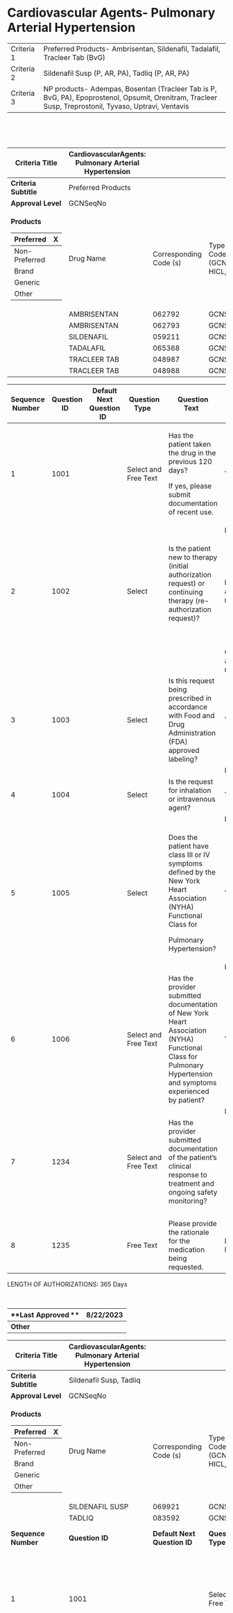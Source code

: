 # Cardiovascular Agents- Pulmonary Arterial Hypertension

|||
| ---------- | ----------------------------------------------------------------------------------------------------------------------------------------------------- |
| Criteria 1 | Preferred Products- Ambrisentan, Sildenafil, Tadalafil, Tracleer Tab (BvG)                                                                            |
| Criteria 2 | Sildenafil Susp (P, AR, PA), Tadliq (P, AR, PA)                                                                                                       |
| Criteria 3 | NP products- Adempas, Bosentan (Tracleer Tab is P, BvG, PA), Epoprostenol, Opsumit, Orenitram, Tracleer Susp, Treprostonil, Tyvaso, Uptravi, Ventavis |

   

 

<table>
<thead>
<tr class="header">
<th><strong>Criteria Title</strong></th>
<th>CardiovascularAgents: Pulmonary Arterial Hypertension</th>
<th></th>
<th></th>
</tr>
</thead>
<tbody>
<tr class="odd">
<td><strong>Criteria Subtitle</strong></td>
<td>Preferred Products</td>
<td></td>
<td></td>
</tr>
<tr class="even">
<td><strong>Approval Level</strong></td>
<td>GCNSeqNo</td>
<td></td>
<td></td>
</tr>
<tr class="odd">
<td><p><strong>Products</strong></p>
<table>
<thead>
<tr class="header">
<th>Preferred</th>
<th>X</th>
</tr>
</thead>
<tbody>
<tr class="odd">
<td>Non-Preferred</td>
<td></td>
</tr>
<tr class="even">
<td>Brand</td>
<td></td>
</tr>
<tr class="odd">
<td>Generic</td>
<td></td>
</tr>
<tr class="even">
<td>Other</td>
<td></td>
</tr>
</tbody>
</table></td>
<td>Drug Name</td>
<td>Corresponding Code (s)</td>
<td>Type of Code (GCNSeqNo, HICL, NDC)</td>
</tr>
<tr class="even">
<td></td>
<td>AMBRISENTAN</td>
<td>062792</td>
<td>GCNSeqNo</td>
</tr>
<tr class="odd">
<td></td>
<td>AMBRISENTAN</td>
<td>062793</td>
<td>GCNSeqNo</td>
</tr>
<tr class="even">
<td></td>
<td>SILDENAFIL</td>
<td>059211</td>
<td>GCNSeqNo</td>
</tr>
<tr class="odd">
<td></td>
<td>TADALAFIL</td>
<td>065368</td>
<td>GCNSeqNo</td>
</tr>
<tr class="even">
<td></td>
<td>TRACLEER TAB</td>
<td>048987</td>
<td>GCNSeqNo</td>
</tr>
<tr class="odd">
<td></td>
<td>TRACLEER TAB</td>
<td>048988</td>
<td>GCNSeqNo</td>
</tr>
</tbody>
</table>

<table>
<thead>
<tr class="header">
<th><strong>Sequence Number</strong>  </th>
<th><strong>Question ID</strong>  </th>
<th><strong>Default Next Question ID</strong>  </th>
<th><strong>Question Type</strong>  </th>
<th><strong>Question Text</strong>  </th>
<th><strong>Choice Text</strong>  </th>
<th><strong>Next Question ID</strong>  </th>
</tr>
</thead>
<tbody>
<tr class="odd">
<td>1</td>
<td>1001</td>
<td></td>
<td>Select and Free Text</td>
<td><p>Has the patient taken the drug in the previous 120 days?   </p>
<p>If yes, please submit documentation of recent use.</p></td>
<td>Y</td>
<td>END (Pending Manual Review)</td>
</tr>
<tr class="even">
<td></td>
<td></td>
<td></td>
<td></td>
<td></td>
<td>N</td>
<td>1002</td>
</tr>
<tr class="odd">
<td>2</td>
<td>1002  </td>
<td></td>
<td>Select </td>
<td><p>Is the patient new to therapy (initial authorization request) or continuing therapy (re-authorization request)?  </p>
<p>  </p></td>
<td>New Start (initial authorization request)</td>
<td>1003</td>
</tr>
<tr class="even">
<td></td>
<td></td>
<td></td>
<td></td>
<td></td>
<td>Continuation (re-authorization request)  </td>
<td>1234</td>
</tr>
<tr class="odd">
<td>3</td>
<td>1003  </td>
<td></td>
<td>Select </td>
<td>Is this request being prescribed in accordance with Food and Drug Administration (FDA) approved labeling?  </td>
<td>Y </td>
<td>1004</td>
</tr>
<tr class="even">
<td></td>
<td></td>
<td></td>
<td></td>
<td></td>
<td>N </td>
<td>1235 </td>
</tr>
<tr class="odd">
<td>4</td>
<td>1004</td>
<td>  </td>
<td>Select</td>
<td>Is the request for inhalation or intravenous agent?</td>
<td>Y  </td>
<td>1005</td>
</tr>
<tr class="even">
<td></td>
<td></td>
<td></td>
<td></td>
<td></td>
<td>N  </td>
<td>1006</td>
</tr>
<tr class="odd">
<td>5</td>
<td>1005</td>
<td></td>
<td>Select  </td>
<td><p>Does the patient have class III or IV symptoms defined by the New York Heart Association (NYHA) Functional Class for</p>
<p>Pulmonary Hypertension?</p></td>
<td>Y  </td>
<td>END (Pending Manual Review)</td>
</tr>
<tr class="even">
<td></td>
<td></td>
<td></td>
<td></td>
<td></td>
<td>N  </td>
<td>1235 </td>
</tr>
<tr class="odd">
<td>6</td>
<td>1006</td>
<td></td>
<td>Select and Free Text</td>
<td>Has the provider submitted documentation of New York Heart Association (NYHA) Functional Class for Pulmonary Hypertension and symptoms experienced by patient?</td>
<td>Y  </td>
<td>END (Pending Manual Review)</td>
</tr>
<tr class="even">
<td></td>
<td></td>
<td></td>
<td></td>
<td></td>
<td>N  </td>
<td>1235 </td>
</tr>
<tr class="odd">
<td>7</td>
<td>1234</td>
<td></td>
<td>Select and Free Text  </td>
<td>Has the provider submitted documentation of the patient’s clinical response to treatment and ongoing safety monitoring?</td>
<td> Y    </td>
<td>END (Pending Manual Review)</td>
</tr>
<tr class="even">
<td></td>
<td></td>
<td></td>
<td></td>
<td></td>
<td> N    </td>
<td>1235 </td>
</tr>
<tr class="odd">
<td>8</td>
<td>1235</td>
<td></td>
<td>Free Text</td>
<td>Please provide the rationale for the medication being requested. </td>
<td>END (Pending Manual Review)</td>
<td></td>
</tr>
</tbody>
</table>

LENGTH OF AUTHORIZATIONS: 365 Days

 

| **Last Approved ** | 8/22/2023 |
| ------------------ | --------- |
| **Other**          |           |

<table>
<thead>
<tr class="header">
<th><strong>Criteria Title</strong></th>
<th>CardiovascularAgents: Pulmonary Arterial Hypertension</th>
<th></th>
<th></th>
<th></th>
<th></th>
<th></th>
</tr>
</thead>
<tbody>
<tr class="odd">
<td><strong>Criteria Subtitle</strong></td>
<td>Sildenafil Susp, Tadliq</td>
<td></td>
<td></td>
<td></td>
<td></td>
<td></td>
</tr>
<tr class="even">
<td><strong>Approval Level</strong></td>
<td>GCNSeqNo</td>
<td></td>
<td></td>
<td></td>
<td></td>
<td></td>
</tr>
<tr class="odd">
<td><p><strong>Products</strong></p>
<table>
<thead>
<tr class="header">
<th>Preferred</th>
<th>X</th>
</tr>
</thead>
<tbody>
<tr class="odd">
<td>Non-Preferred</td>
<td></td>
</tr>
<tr class="even">
<td>Brand</td>
<td></td>
</tr>
<tr class="odd">
<td>Generic</td>
<td></td>
</tr>
<tr class="even">
<td>Other</td>
<td></td>
</tr>
</tbody>
</table></td>
<td>Drug Name</td>
<td>Corresponding Code (s)</td>
<td>Type of Code (GCNSeqNo, HICL, NDC)</td>
<td></td>
<td></td>
<td></td>
</tr>
<tr class="even">
<td></td>
<td>SILDENAFIL SUSP</td>
<td>069921</td>
<td>GCNSeqNo</td>
<td></td>
<td></td>
<td></td>
</tr>
<tr class="odd">
<td></td>
<td>TADLIQ</td>
<td>083592</td>
<td>GCNSeqNo</td>
<td></td>
<td></td>
<td></td>
</tr>
<tr class="even">
<td><strong>Sequence Number</strong>  </td>
<td><strong>Question ID</strong>  </td>
<td><strong>Default Next Question ID</strong>  </td>
<td><strong>Question Type</strong>  </td>
<td><strong>Question Text</strong>  </td>
<td><strong>Choice Text</strong>  </td>
<td><strong>Next Question ID</strong>  </td>
</tr>
<tr class="odd">
<td>1</td>
<td>1001</td>
<td></td>
<td>Select and Free Text</td>
<td><p>Has the patient taken the drug in the previous 120 days?   </p>
<p>If yes, please submit documentation of recent use.</p></td>
<td>Y</td>
<td>END (Pending Manual Review)</td>
</tr>
<tr class="even">
<td></td>
<td></td>
<td></td>
<td></td>
<td></td>
<td>N</td>
<td>1002</td>
</tr>
<tr class="odd">
<td>2</td>
<td>1002  </td>
<td></td>
<td>Select </td>
<td><p>Is the patient new to therapy (initial authorization request) or continuing therapy (re-authorization request)?  </p>
<p>  </p></td>
<td>New Start (initial authorization request)</td>
<td>1003</td>
</tr>
<tr class="even">
<td></td>
<td></td>
<td></td>
<td></td>
<td></td>
<td>Continuation (re-authorization request)  </td>
<td>1234</td>
</tr>
<tr class="odd">
<td>3</td>
<td>1003  </td>
<td></td>
<td>Select </td>
<td>Is this request being prescribed in accordance with Food and Drug Administration (FDA) approved labeling?  </td>
<td>Y </td>
<td>1004</td>
</tr>
<tr class="even">
<td></td>
<td></td>
<td></td>
<td></td>
<td></td>
<td>N </td>
<td>1235 </td>
</tr>
<tr class="odd">
<td>4</td>
<td>1004</td>
<td></td>
<td>Select and Free Text</td>
<td>Has the provider submitted documentation of New York Heart Association (NYHA) Functional Class for Pulmonary Hypertension and symptoms experienced by patient?</td>
<td>Y  </td>
<td>1005</td>
</tr>
<tr class="even">
<td></td>
<td></td>
<td></td>
<td></td>
<td></td>
<td>N  </td>
<td>1235 </td>
</tr>
<tr class="odd">
<td>5</td>
<td>1005</td>
<td></td>
<td>Select</td>
<td>What product is being requested?</td>
<td>Sildenafil Susp</td>
<td>1006</td>
</tr>
<tr class="even">
<td></td>
<td></td>
<td></td>
<td></td>
<td></td>
<td>Tadliq</td>
<td>1008</td>
</tr>
<tr class="odd">
<td></td>
<td></td>
<td></td>
<td></td>
<td></td>
<td>Other</td>
<td>1235</td>
</tr>
<tr class="even">
<td>6</td>
<td>1006</td>
<td></td>
<td>Select</td>
<td>Is the patient 18 years and older? </td>
<td>Y</td>
<td>1007</td>
</tr>
<tr class="odd">
<td></td>
<td></td>
<td></td>
<td></td>
<td></td>
<td>N</td>
<td>END (Pending Manual Review)</td>
</tr>
<tr class="even">
<td>7</td>
<td>1007</td>
<td></td>
<td>Select and Free Text </td>
<td><p>Is the patient unable to swallow a standard tablet and/or capsule formulation?</p>
<p>If yes, please submit documentation.</p></td>
<td>Y  </td>
<td>END (Pending Manual Review)</td>
</tr>
<tr class="odd">
<td></td>
<td></td>
<td></td>
<td></td>
<td></td>
<td>N  </td>
<td>1235 </td>
</tr>
<tr class="even">
<td>8</td>
<td>1008</td>
<td></td>
<td>Select</td>
<td>Is the patient younger than 18 years?</td>
<td>Y</td>
<td>1235</td>
</tr>
<tr class="odd">
<td></td>
<td></td>
<td></td>
<td></td>
<td></td>
<td>N</td>
<td>END (Pending Manual Review)</td>
</tr>
<tr class="even">
<td>9</td>
<td>1234</td>
<td></td>
<td>Select and Free Text  </td>
<td><p>Has the provider submitted documentation of the patient’s clinical response to treatment and ongoing safety monitoring?</p>
<p> </p></td>
<td> Y    </td>
<td>END (Pending Manual Review)</td>
</tr>
<tr class="odd">
<td></td>
<td></td>
<td></td>
<td></td>
<td></td>
<td> N    </td>
<td>1235 </td>
</tr>
<tr class="even">
<td>10</td>
<td>1235</td>
<td></td>
<td>Free Text</td>
<td>Please provide the rationale for the medication being requested. </td>
<td>END (Pending Manual Review)</td>
<td></td>
</tr>
</tbody>
</table>

LENGTH OF AUTHORIZATIONS: 365 Days

| **Last Approved ** | 8/22/2023 |
| ------------------ | --------- |
| **Other**          |           |

**  
**

<table>
<thead>
<tr class="header">
<th><strong>Criteria Title</strong></th>
<th>CardiovascularAgents: Pulmonary Arterial Hypertension</th>
<th></th>
<th></th>
</tr>
</thead>
<tbody>
<tr class="odd">
<td><strong>Criteria Subtitle</strong></td>
<td>Non-Preferred Products</td>
<td></td>
<td></td>
</tr>
<tr class="even">
<td><strong>Approval Level</strong></td>
<td>GCNSeqNo</td>
<td></td>
<td></td>
</tr>
<tr class="odd">
<td><p><strong>Products</strong></p>
<table>
<thead>
<tr class="header">
<th>Preferred</th>
<th></th>
</tr>
</thead>
<tbody>
<tr class="odd">
<td>Non-Preferred</td>
<td>X</td>
</tr>
<tr class="even">
<td>Brand</td>
<td></td>
</tr>
<tr class="odd">
<td>Generic</td>
<td></td>
</tr>
<tr class="even">
<td>Other</td>
<td></td>
</tr>
</tbody>
</table></td>
<td>Drug Name</td>
<td>Corresponding Code (s)</td>
<td>Type of Code (GCNSeqNo, HICL, NDC)</td>
</tr>
<tr class="even">
<td></td>
<td>ADEMPAS</td>
<td>071525</td>
<td>GCNSeqNo</td>
</tr>
<tr class="odd">
<td></td>
<td>ADEMPAS</td>
<td>071526</td>
<td>GCNSeqNo</td>
</tr>
<tr class="even">
<td></td>
<td>ADEMPAS</td>
<td>071527</td>
<td>GCNSeqNo</td>
</tr>
<tr class="odd">
<td></td>
<td>ADEMPAS</td>
<td>071528</td>
<td>GCNSeqNo</td>
</tr>
<tr class="even">
<td></td>
<td>ADEMPAS</td>
<td>071529</td>
<td>GCNSeqNo</td>
</tr>
<tr class="odd">
<td></td>
<td>BOSENTAN</td>
<td>048987</td>
<td>GCNSeqNo</td>
</tr>
<tr class="even">
<td></td>
<td>BOSENTAN</td>
<td>048988</td>
<td>GCNSeqNo</td>
</tr>
<tr class="odd">
<td></td>
<td>EPOPROSTENOL</td>
<td>067588</td>
<td>GCNSeqNo</td>
</tr>
<tr class="even">
<td></td>
<td>EPOPROSTENOL</td>
<td>069964</td>
<td>GCNSeqNo</td>
</tr>
<tr class="odd">
<td></td>
<td>EPOPROSTENOL</td>
<td>017608</td>
<td>GCNSeqNo</td>
</tr>
<tr class="even">
<td></td>
<td>EPOPROSTENOL</td>
<td>024472</td>
<td>GCNSeqNo</td>
</tr>
<tr class="odd">
<td></td>
<td>OPSUMIT</td>
<td>071567</td>
<td>GCNSeqNo</td>
</tr>
<tr class="even">
<td></td>
<td>ORENITRAM</td>
<td>071807</td>
<td>GCNSeqNo</td>
</tr>
<tr class="odd">
<td></td>
<td>ORENITRAM</td>
<td>071808</td>
<td>GCNSeqNo</td>
</tr>
<tr class="even">
<td></td>
<td>ORENITRAM</td>
<td>071809</td>
<td>GCNSeqNo</td>
</tr>
<tr class="odd">
<td></td>
<td>ORENITRAM</td>
<td>071810</td>
<td>GCNSeqNo</td>
</tr>
<tr class="even">
<td></td>
<td>ORENITRAM</td>
<td>077482</td>
<td>GCNSeqNo</td>
</tr>
<tr class="odd">
<td></td>
<td>TRACLEER SUSP</td>
<td>077706</td>
<td>GCNSeqNo</td>
</tr>
<tr class="even">
<td></td>
<td>TREPROSTINIL</td>
<td>071807</td>
<td>GCNSeqNo</td>
</tr>
<tr class="odd">
<td></td>
<td>TREPROSTINIL</td>
<td>071808</td>
<td>GCNSeqNo</td>
</tr>
<tr class="even">
<td></td>
<td>TREPROSTINIL</td>
<td>071809</td>
<td>GCNSeqNo</td>
</tr>
<tr class="odd">
<td></td>
<td>TREPROSTINIL</td>
<td>071810</td>
<td>GCNSeqNo</td>
</tr>
<tr class="even">
<td></td>
<td>TREPROSTINIL</td>
<td>077482</td>
<td>GCNSeqNo</td>
</tr>
<tr class="odd">
<td></td>
<td>TREPROSTINIL</td>
<td>050408</td>
<td>GCNSeqNo</td>
</tr>
<tr class="even">
<td></td>
<td>TREPROSTINIL</td>
<td>050409</td>
<td>GCNSeqNo</td>
</tr>
<tr class="odd">
<td></td>
<td>TREPROSTINIL</td>
<td>050410</td>
<td>GCNSeqNo</td>
</tr>
<tr class="even">
<td></td>
<td>TREPROSTINIL</td>
<td>050411</td>
<td>GCNSeqNo</td>
</tr>
<tr class="odd">
<td></td>
<td>TREPROSTINIL</td>
<td>065501</td>
<td>GCNSeqNo</td>
</tr>
<tr class="even">
<td></td>
<td>TREPROSTINIL</td>
<td>065500</td>
<td>GCNSeqNo</td>
</tr>
<tr class="odd">
<td></td>
<td>TYVASO</td>
<td>065502</td>
<td>GCNSeqNo</td>
</tr>
<tr class="even">
<td></td>
<td>TYVASO</td>
<td>083419</td>
<td>GCNSeqNo</td>
</tr>
<tr class="odd">
<td></td>
<td>TYVASO</td>
<td>083420</td>
<td>GCNSeqNo</td>
</tr>
<tr class="even">
<td></td>
<td>TYVASO</td>
<td>083421</td>
<td>GCNSeqNo</td>
</tr>
<tr class="odd">
<td></td>
<td>TYVASO</td>
<td>083422</td>
<td>GCNSeqNo</td>
</tr>
<tr class="even">
<td></td>
<td>TYVASO</td>
<td>083425</td>
<td>GCNSeqNo</td>
</tr>
<tr class="odd">
<td></td>
<td>TYVASO</td>
<td>083430</td>
<td>GCNSeqNo</td>
</tr>
<tr class="even">
<td></td>
<td>TYVASO</td>
<td>083431</td>
<td>GCNSeqNo</td>
</tr>
<tr class="odd">
<td></td>
<td>UPTRAVI</td>
<td>075312</td>
<td>GCNSeqNo</td>
</tr>
<tr class="even">
<td></td>
<td>UPTRAVI</td>
<td>075313</td>
<td>GCNSeqNo</td>
</tr>
<tr class="odd">
<td></td>
<td>UPTRAVI</td>
<td>075314</td>
<td>GCNSeqNo</td>
</tr>
<tr class="even">
<td></td>
<td>UPTRAVI</td>
<td>075315</td>
<td>GCNSeqNo</td>
</tr>
<tr class="odd">
<td></td>
<td>UPTRAVI</td>
<td>075316</td>
<td>GCNSeqNo</td>
</tr>
<tr class="even">
<td></td>
<td>UPTRAVI</td>
<td>075317</td>
<td>GCNSeqNo</td>
</tr>
<tr class="odd">
<td></td>
<td>UPTRAVI</td>
<td>075318</td>
<td>GCNSeqNo</td>
</tr>
<tr class="even">
<td></td>
<td>UPTRAVI</td>
<td>075319</td>
<td>GCNSeqNo</td>
</tr>
<tr class="odd">
<td></td>
<td>UPTRAVI</td>
<td>075321</td>
<td>GCNSeqNo</td>
</tr>
<tr class="even">
<td></td>
<td>UPTRAVI</td>
<td>082563</td>
<td>GCNSeqNo</td>
</tr>
<tr class="odd">
<td></td>
<td>VENTAVIS</td>
<td>060297</td>
<td>GCNSeqNo</td>
</tr>
<tr class="even">
<td></td>
<td>VENTAVIS</td>
<td>065483</td>
<td>GCNSeqNo</td>
</tr>
</tbody>
</table>

<table>
<thead>
<tr class="header">
<th><strong>Sequence Number</strong>  </th>
<th><strong>Question ID</strong>  </th>
<th><strong>Default Next Question ID</strong>  </th>
<th><strong>Question Type</strong>  </th>
<th><strong>Question Text</strong>  </th>
<th><strong>Choice Text</strong>  </th>
<th><strong>Next Question ID</strong>  </th>
</tr>
</thead>
<tbody>
<tr class="odd">
<td>1</td>
<td>1001</td>
<td></td>
<td>Select and Free Text</td>
<td><p>Has the patient taken the drug in the previous 120 days?   </p>
<p>If yes, please submit documentation of recent use.</p></td>
<td>Y</td>
<td>END (Pending Manual Review)</td>
</tr>
<tr class="even">
<td></td>
<td></td>
<td></td>
<td></td>
<td></td>
<td>N</td>
<td>1002</td>
</tr>
<tr class="odd">
<td>2</td>
<td>1002  </td>
<td></td>
<td>Select </td>
<td><p>Is the patient new to therapy (initial authorization request) or continuing therapy (re-authorization request)?  </p>
<p>  </p></td>
<td>New Start (initial authorization request)</td>
<td>1003</td>
</tr>
<tr class="even">
<td></td>
<td></td>
<td></td>
<td></td>
<td></td>
<td>Continuation (re-authorization request)  </td>
<td>1234</td>
</tr>
<tr class="odd">
<td>3</td>
<td>1003  </td>
<td></td>
<td>Select </td>
<td>Is this request being prescribed in accordance with Food and Drug Administration (FDA) approved labeling?  </td>
<td>Y </td>
<td>1004</td>
</tr>
<tr class="even">
<td></td>
<td></td>
<td></td>
<td></td>
<td></td>
<td>N </td>
<td>1235 </td>
</tr>
<tr class="odd">
<td>4</td>
<td>1004</td>
<td>  </td>
<td>Select and Free Text</td>
<td><p>Has the patient had an inadequate clinical response of at least <span class="underline">30 days</span> with at least <span class="underline">two preferred</span> drugs, <span class="underline">one</span> of which must be a phosphodiesterase-5 inhibitor?</p>
<p>If yes, please submit the medication trials and dates.</p></td>
<td>Y</td>
<td>1006</td>
</tr>
<tr class="even">
<td></td>
<td></td>
<td></td>
<td></td>
<td></td>
<td>N</td>
<td>1005</td>
</tr>
<tr class="odd">
<td>5</td>
<td>1005</td>
<td>  </td>
<td>Select and Free Text</td>
<td><p>Has the provider submitted documentation of medical necessity beyond convenience for why the patient cannot be changed to a preferred drug (i.e., allergies, drug-drug interactions, contraindications, or intolerances)?</p>
<p>If yes, please submit the medication name and reason for inability to use. </p></td>
<td>Y   </td>
<td>1006</td>
</tr>
<tr class="even">
<td></td>
<td></td>
<td></td>
<td></td>
<td></td>
<td>N   </td>
<td>1236</td>
</tr>
<tr class="odd">
<td>6</td>
<td>1006</td>
<td></td>
<td>Select  </td>
<td>Is this request for generic bosentan? </td>
<td>Y  </td>
<td>1007</td>
</tr>
<tr class="even">
<td></td>
<td></td>
<td></td>
<td></td>
<td></td>
<td>N  </td>
<td>1008</td>
</tr>
<tr class="odd">
<td>7</td>
<td>1007</td>
<td></td>
<td>Select and Free Text</td>
<td><p>Has the brand medication been attempted and failed or is the brand medication contraindicated?  </p>
<p>If yes, please submit documentation.</p></td>
<td>Y  </td>
<td>1010</td>
</tr>
<tr class="even">
<td></td>
<td></td>
<td></td>
<td></td>
<td></td>
<td>N  </td>
<td>1235</td>
</tr>
<tr class="odd">
<td>8</td>
<td>1008</td>
<td>  </td>
<td>Select</td>
<td>Is the request for inhalation or intravenous agents?</td>
<td>Y  </td>
<td>1009</td>
</tr>
<tr class="even">
<td></td>
<td></td>
<td></td>
<td></td>
<td></td>
<td>N  </td>
<td>1010</td>
</tr>
<tr class="odd">
<td>9</td>
<td>1009</td>
<td></td>
<td>Select  </td>
<td><p>Does the patient have class III or IV symptoms defined by the New York Heart Association (NYHA) Functional Class for</p>
<p>Pulmonary Hypertension?</p></td>
<td>Y  </td>
<td>END (Pending Manual Review)</td>
</tr>
<tr class="even">
<td></td>
<td></td>
<td></td>
<td></td>
<td></td>
<td>N  </td>
<td>1235 </td>
</tr>
<tr class="odd">
<td>10</td>
<td>1010</td>
<td></td>
<td>Select and Free Text</td>
<td>Has the provider submitted documentation of New York Heart Association (NYHA) Functional Class for Pulmonary Hypertension and symptoms experienced by patient?</td>
<td>Y  </td>
<td>1011</td>
</tr>
<tr class="even">
<td></td>
<td></td>
<td></td>
<td></td>
<td></td>
<td>N  </td>
<td>1235</td>
</tr>
<tr class="odd">
<td>11</td>
<td>1011</td>
<td></td>
<td>Select</td>
<td><p>Is the request for any of the following:</p>
<p>1) a nonsolid oral dosage formulation</p>
<p>2) a non-preferred extended release formulation</p>
<p>3) a non-preferred brand name that has a preferred generic product</p></td>
<td>Y</td>
<td>1012</td>
</tr>
<tr class="even">
<td></td>
<td></td>
<td></td>
<td></td>
<td></td>
<td>N</td>
<td>END (Pending Manual Review)</td>
</tr>
<tr class="odd">
<td>12</td>
<td>1012</td>
<td></td>
<td>Select and Free Text</td>
<td>Has the provider submitted documentation of medical necessity for the requested product (i.e. medical reasons for why the patient cannot be changed to a solid oral dosage formulation, inadequate clinical response with a product’s immediate release formulation, or inadequate clinical response or allergy of two or more generic labelers)?</td>
<td>Y</td>
<td>END (Pending Manual Review)</td>
</tr>
<tr class="even">
<td></td>
<td></td>
<td></td>
<td></td>
<td></td>
<td>N</td>
<td>1235</td>
</tr>
<tr class="odd">
<td>13</td>
<td>1234</td>
<td></td>
<td>Select and Free Text  </td>
<td><p>Has the provider submitted documentation of the patient’s clinical response to treatment and ongoing safety monitoring?</p>
<p>    </p></td>
<td> Y    </td>
<td>END (Pending Manual Review)</td>
</tr>
<tr class="even">
<td></td>
<td></td>
<td></td>
<td></td>
<td></td>
<td> N    </td>
<td>1235 </td>
</tr>
<tr class="odd">
<td>14</td>
<td>1235</td>
<td></td>
<td>Free Text</td>
<td>Please provide the rationale for the medication being requested. </td>
<td>END (Pending Manual Review)</td>
<td></td>
</tr>
<tr class="even">
<td>15</td>
<td>1236</td>
<td></td>
<td>Free Text</td>
<td>Please explain the reason(s) why the patient is unable to use medications not requiring prior approval.</td>
<td>END (Pending Manual Review)</td>
<td></td>
</tr>
</tbody>
</table>

LENGTH OF AUTHORIZATIONS: 365 Days

| **Last Approved ** | 8/22/2023 |
| ------------------ | --------- |
| **Other**          |           |
